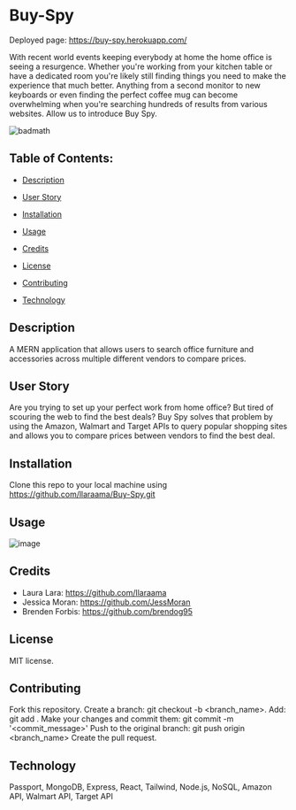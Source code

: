# Buy-Spy
Deployed page: https://buy-spy.herokuapp.com/

With recent world events keeping everybody at home the home office is seeing a resurgence. Whether you're working from your kitchen table or have a dedicated room you're likely still finding things you need to make the experience that much better. Anything from a second monitor to new keyboards or even finding the perfect coffee mug can become overwhelming when you're searching hundreds of results from various websites. Allow us to introduce Buy Spy.

![badmath](https://img.shields.io/github/languages/top/llaraama/Buy-Spy)

 ## Table of Contents:
  * [Description](#Description)
 
  * [User Story](#User-Story)
  
  * [Installation](#Installation)

  * [Usage](#Usage)
  
  * [Credits](#Credits)

  * [License](#License)

  * [Contributing](#Contributing)

  * [Technology](#Technology)
  
  ## Description
  A MERN application that allows users to search office furniture and accessories across multiple different vendors to compare prices.
  
  ## User Story
 Are you trying to set up your perfect work from home office? But tired of scouring the web to find the best deals? Buy  Spy solves that problem by using the Amazon, Walmart and Target APIs to query popular shopping sites and allows you to compare prices between vendors to find the best deal.
  
  ## Installation 
  Clone this repo to your local machine using https://github.com/llaraama/Buy-Spy.git
  
  ## Usage
  ![image](https://user-images.githubusercontent.com/62354759/95265552-6788b700-07ff-11eb-8b56-3b4c572a3041.png)
  
  ## Credits
  * Laura Lara: https://github.com/llaraama
  * Jessica Moran: https://github.com/JessMoran
  * Brenden Forbis: https://github.com/brendog95

  
  ## License 
  MIT license.
  
  ## Contributing 
  Fork this repository. Create a branch: git checkout -b <branch_name>. Add: git add . Make your changes and commit them: git commit -m '<commit_message>' Push to the original     branch: git push origin <branch_name> Create the pull request.
  
  ## Technology
  Passport, MongoDB, Express, React, Tailwind, Node.js, NoSQL, Amazon API, Walmart API, Target API
